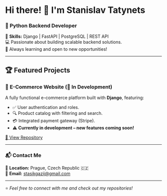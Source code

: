 # Hi there! 👋 I'm Stanislav Tatynets

### 🎯 Python Backend Developer  
🔧 **Skills:** Django | FastAPI | PostgreSQL | REST API  
💻 Passionate about building scalable backend solutions.  
🌟 Always learning and open to new opportunities!  

---

## 🏆 Featured Projects

### 🛒 **E-Commerce Website** (🚧 In Development)
A fully functional e-commerce platform built with **Django**, featuring:

- ✅ User authentication and roles.
- 🔍 Product catalog with filtering and search.
- 💳 Integrated payment gateway (Stripe).
- ⚠️ **Currently in development – new features coming soon!**  

[🔗 View Repository](#)  

---

### 📬 Contact Me
📍 **Location:** Prague, Czech Republic 🇨🇿  
📩 **Email:** [stasikgazij@gmail.com](mailto:stasikgazij@gmail.com)  

---

⭐ *Feel free to connect with me and check out my repositories!*  
